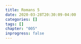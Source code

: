 ```yaml
---
title: Romans 5
date: 2020-03-28T20:30:09-04:00
categories: []
tags: []
chapter: "005"
inprogress: false
---
```


